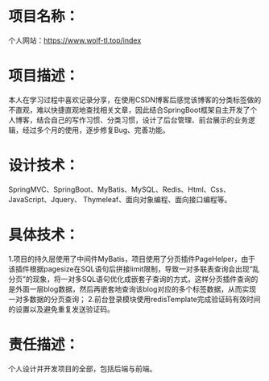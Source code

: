# 项目名称：
个人网站：https://www.wolf-tl.top/index
# 项目描述：
本人在学习过程中喜欢记录分享，在使用CSDN博客后感觉该博客的分类标签做的不直观，难以快捷直观地查找相关文章，因此结合SpringBoot框架自主开发了个人博客，结合自己的写作习惯、分类习惯，设计了后台管理、前台展示的业务逻辑，经过多个月的使用，逐步修复Bug、完善功能。
# 设计技术：
SpringMVC、SpringBoot、MyBatis、MySQL、Redis、Html、Css、JavaScript、Jquery、
Thymeleaf、面向对象编程、面向接口编程等。
# 具体技术： 
1.项目的持久层使用了中间件MyBatis，项目使用了分页插件PageHelper，由于该插件根据pagesize在SQL语句后拼接limit限制，导致一对多联表查询会出现“乱分页”的现象，将一对多SQL语句优化成嵌套子查询的方式，这样分页插件查询的是外面一层blog数据，然后再嵌套地查询该blog对应的多个标签数据，从而实现一对多数据的分页查询；
2.前台登录模块使用redisTemplate完成验证码有效时间的设置以及避免重复发送验证码。
# 责任描述：
个人设计并开发项目的全部，包括后端与前端。